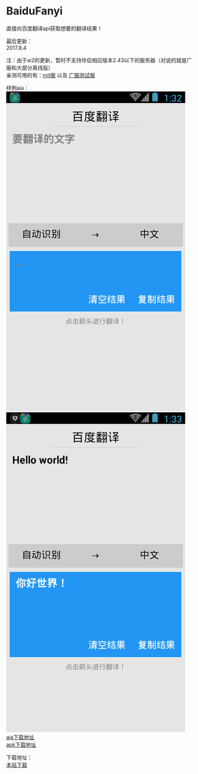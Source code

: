 # BaiduFanyi

直接向百度翻译api获取想要的翻译结果！  

最后更新：  
2017.8.4  

注：由于ai2的更新，暂时不支持伴侣相应版本2.43以下的服务器（对说的就是广服和大部分离线版）  
亲测可用的有：[mit服](http://ai2.appinventor.mit.edu) 以及 [广服测试服](http://apptest.gzjkw.net)  

样例aia：  
![](img/BaiduFanyi/aiaRuntimeScreenshot1.png) ![](img/BaiduFanyi/aiaRuntimeScreenshot2.png)  
[aia下载地址](aia/BaiduFanyi.aia)  
[apk下载地址](apk/BaiduFanyi.apk)  

下载地址：  
[本站下载](aix/cn.colintree.aix.Translators.BaiduFanyi.aix)